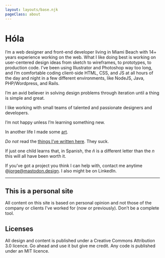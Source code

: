 ```yaml
---
layout: layouts/base.njk
pageClass: about
---
```

# Hóla

I’m a web designer and front-end developer living in Miami Beach with 14+ years experience working on the web. What I like doing best is working on user-centered design ideas from sketch to wireframes, to prototypes, to production code. I’ve been using Illustrator and Photoshop way too long, and I’m comfortable coding client-side HTML, CSS, and JS at all hours of the day and night in a few different environments, like NodeJS, Java, PHP/Wordpress, and Rails.

I’m an avid believer in solving design problems through iteration until a thing is simple and great.

I like working with small teams of talented and passionate designers and developers.

I’m not happy unless I’m learning something new.

In another life I made some [art](/art).

_Do not_ read the [things I’ve written here](/blog/). They suck.

If just one child learns that, in Spanish, the *ñ* is a different letter than the *n* this will all have been worth it.

If you’ve got a project you think I can help with, contact me anytime @jorge@mastodon.design. I also might be on LinkedIn.

<hr>

## This is a personal site
All content on this site is based on personal opinion and not those of the company or clients I've worked for (now or previously). Don’t be a complete tool.

## Licenses
All design and content is published under a Creative Commons Attribution 3.0 licence. Go ahead and use it but give me credit. Any code is published under an MIT licence. 
